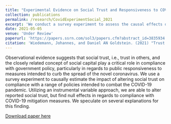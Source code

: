```yaml
---
title: "Experimental Evidence on Social Trust and Responsiveness to COVID-19 Mitigation Policies"
collection: publications
permalink: /research/CovidExperimentSocial_2021
excerpt: 'We conduct a survey experiment to assess the causal effects of social trust on respondents` responsiveness to COVID-19 Mitigation Policies.'
date: 2021-05-05
venue: 'Under Review'
paperurl: 'https://papers.ssrn.com/sol3/papers.cfm?abstract_id=3835934'
citation: 'Wiedemann, Johannes, and Daniel AN Goldstein. (2021) "Trust Me, Mask Up: Experimental Evidence on Social Trust and Responsiveness to COVID-19 Mitigation Policies." <i>SSRN 3835934</i>.'
---
```

Observational evidence suggests that social trust, i.e., trust in others, and the closely related concept of social capital play a critical role in compliance with government policy, particularly in regards to public responsiveness to measures intended to curb the spread of the novel coronavirus. We use a survey experiment to causally estimate the impact of altering social trust on compliance with a range of policies intended to combat the COVID-19 pandemic. Utilizing an instrumental variable approach, we are able to alter reported social trust, but find null effects in regards to compliance with COVID-19 mitigation measures. We speculate on several explanations for this finding. 

[Download paper here](https://johannes-wiedemann.github.io//files/WiedemannGoldstein_CovidSocialTrust.pdf)


